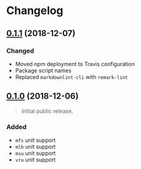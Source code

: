 # Changelog

## [0.1.1][] (2018-12-07)

### Changed
- Moved npm deployment to Travis configuration
- Package script names
- Replaced `markdownlint-cli` with `remark-lint`

## [0.1.0][] (2018-12-06)

> Initial public release.

### Added
- `mfs` unit support
- `mlh` unit support
- `msu` unit support
- `vru` unit support

[0.1.1]: https://github.com/mgsisk/eslint-config/compare/v0.1.0...v0.1.1
[0.1.0]: https://github.com/mgsisk/postcss-modular-rhythm/tree/v0.1.0
